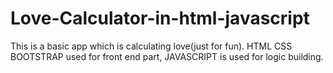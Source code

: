 # Love-Calculator-in-html-javascript
This is a basic app which is calculating love(just for fun).
HTML CSS BOOTSTRAP used for front end part, JAVASCRIPT is used for logic building.


